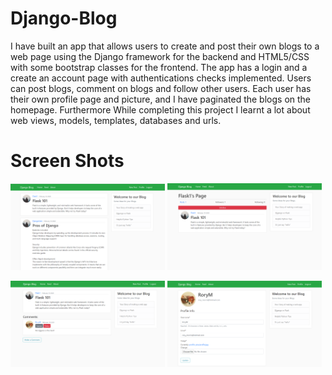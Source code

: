 # Django-Blog
I have built an app that allows users to create and post their own blogs to a web page using the Django framework 
for the backend and HTML5/CSS with some bootstrap classes for the frontend. The app has a login and a create an 
account page with authentications checks implemented. Users can post blogs, comment on blogs and follow other users.
Each user has their own profile page and picture, and I have paginated the blogs on the homepage. Furthermore While 
completing this project I learnt a lot about web views, models, templates, databases and urls.

# Screen Shots
<img src="./screen_shots/Home.png" width="49%"/>   <img src="./screen_shots/Page.png" width="49%"/>

<img src="./screen_shots/Detail.png" width="49%"/>   <img src="./screen_shots/Profile.png" width="49%"/>
